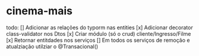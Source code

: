 # cinema-mais

todo:
[] Adicionar as relações do typorm nas entities
[x] Adicionar decorator class-validator nos Dtos
[x] Criar módulo (só o crud) cliente/Ingresso/Filme
[x] Retornar entitdades nos serviços
[] Em todos os serviços de remoção e atualziação utilziar o @Transacional()